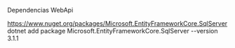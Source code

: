 Dependencias WebApi

https://www.nuget.org/packages/Microsoft.EntityFrameworkCore.SqlServer  
dotnet add package Microsoft.EntityFrameworkCore.SqlServer --version 3.1.1
